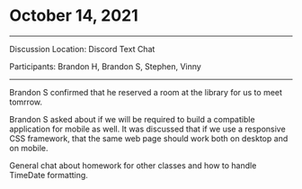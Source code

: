 # October 14, 2021

---

Discussion Location: Discord Text Chat

Participants:  Brandon H, Brandon S, Stephen, Vinny

---

Brandon S confirmed that he reserved a room at the library for us to meet tomrrow. 

Brandon S asked about if we will be required to build a compatible application for mobile as well. It was discussed that if we use a responsive CSS framework, that the same web page should work both on desktop and on mobile. 

General chat about homework for other classes and how to handle TimeDate formatting. 

